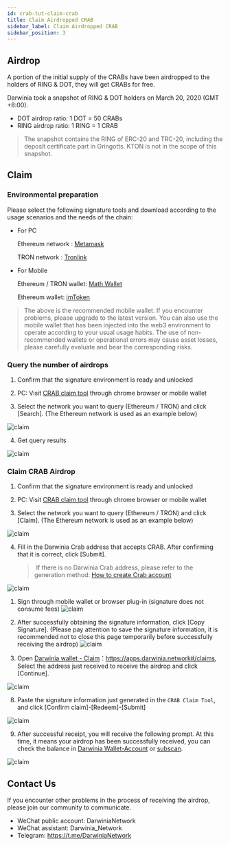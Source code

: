 ```yaml
---
id: crab-tut-claim-crab
title: Claim Airdropped CRAB
sidebar_label: Claim Airdropped CRAB
sidebar_position: 3
---
```


## Airdrop

A portion of the initial supply of the CRABs have been airdropped to the holders of RING & DOT, they will get CRABs for free.

Darwinia took a snapshot of RING & DOT holders on March 20, 2020 (GMT +8:00).

- DOT airdrop ratio: 1 DOT = 50 CRABs
- RING airdrop ratio: 1 RING = 1 CRAB

> The snapshot contains the RING of ERC-20 and TRC-20, including the deposit certificate part in Gringotts. KTON is not in the scope of this snapshot.

## Claim

### Environmental preparation

Please select the following signature tools and download according to the usage scenarios and the needs of the chain:

- For PC 

    Ethereum network : [Metamask](https://metamask.io/)

    TRON network : [Tronlink](https://www.tronlink.org/)

- For Mobile

    Ethereum / TRON wallet: [Math Wallet](http://www.mathwallet.org/)
    
    Ethereum wallet: [imToken](https://token.im/)

> The above is the recommended mobile wallet. If you encounter problems, please upgrade to the latest version. You can also use the mobile wallet that has been injected into the web3 environment to operate according to your usual usage habits. The use of non-recommended wallets or operational errors may cause asset losses, please carefully evaluate and bear the corresponding risks.

### Query the number of airdrops

1. Confirm that the signature environment is ready and unlocked

2. PC: Visit [CRAB claim tool](http://claim.darwinia.network/) through chrome browser or mobile wallet

3. Select the network you want to query (Ethereum / TRON) and click [Search]. (The Ethereum network is used as an example below)

![claim](../../assets/tut/claim-airdropped-crab/1.png)

4. Get query results

![claim](../../assets/tut/claim-airdropped-crab/2.png)

### Claim CRAB Airdrop

1. Confirm that the signature environment is ready and unlocked

2. PC: Visit [CRAB claim tool](http://claim.darwinia.network/) through chrome browser or mobile wallet

3. Select the network you want to query (Ethereum / TRON) and click [Claim]. (The Ethereum network is used as an example below)

![claim](../../assets/tut/claim-airdropped-crab/3.png)

4. Fill in the Darwinia Crab address that accepts CRAB. After confirming that it is correct, click [Submit].

    >️ If there is no Darwinia Crab address, please refer to the generation method: [How to create Crab account](../apps_user_guide/crab-tut-create-account)

![claim](../../assets/tut/claim-airdropped-crab/4.png)

1. Sign through mobile wallet or browser plug-in (signature does not consume fees)
![claim](../../assets/tut/claim-airdropped-crab/5.png)

6. After successfully obtaining the signature information, click [Copy Signature]. (Please pay attention to save the signature information, it is recommended not to close this page temporarily before successfully receiving the airdrop)
![claim](../../assets/tut/claim-airdropped-crab/6.png)

7. Open [Darwinia wallet - Claim](https://apps.darwinia.network#/claims)：<https://apps.darwinia.network#/claims>, Select the address just received to receive the airdrop and click [Continue].

![claim](../../assets/tut/claim-airdropped-crab/8.png)

8. Paste the signature information just generated in the `CRAB Claim Tool`, and click [Confirm claim]-[Redeem]-[Submit]

![claim](../../assets/tut/claim-airdropped-crab/7.png)

9. After successful receipt, you will receive the following prompt. At this time, it means your airdrop has been successfully received, you can check the balance in [Darwinia Wallet-Account](https://apps.darwinia.network#/accounts) or [subscan](https://crab.subscan.io/).

![claim](../../assets/tut/claim-airdropped-crab/9.png)

## Contact Us

If you encounter other problems in the process of receiving the airdrop, please join our community to communicate.

- WeChat public account: DarwiniaNetwork    
- WeChat assistant: Darwinia_Network
- Telegram: <https://t.me/DarwiniaNetwork>

